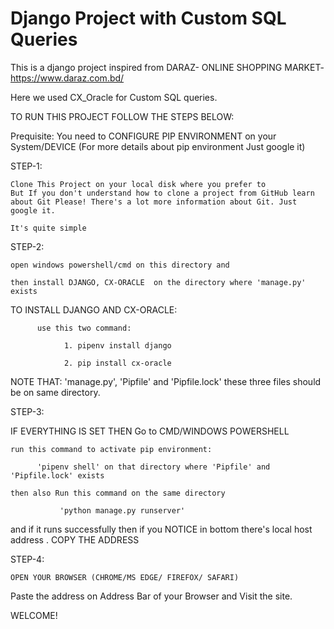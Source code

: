 # Django Project with Custom SQL Queries 

This is a django project inspired from DARAZ- ONLINE SHOPPING MARKET- https://www.daraz.com.bd/

Here we used CX_Oracle for Custom SQL queries. 

TO RUN THIS PROJECT FOLLOW THE STEPS BELOW:


Prequisite: You need to  CONFIGURE PIP ENVIRONMENT on your System/DEVICE  (For more details about pip environment Just google it)

STEP-1:
    
    Clone This Project on your local disk where you prefer to 
    But If you don't understand how to clone a project from GitHub learn about Git Please! There's a lot more information about Git. Just google it.
    
    It's quite simple 

STEP-2:
    
    open windows powershell/cmd on this directory and
    
    then install DJANGO, CX-ORACLE  on the directory where 'manage.py' exists
   
   TO INSTALL DJANGO AND CX-ORACLE:
          
          use this two command:
                
                1. pipenv install django
                
                2. pip install cx-oracle
                
NOTE THAT: 'manage.py', 'Pipfile' and 'Pipfile.lock' these three files should be on same directory.               

STEP-3: 
   
   IF EVERYTHING IS  SET THEN Go to CMD/WINDOWS POWERSHELL
    
    run this command to activate pip environment:
          
          'pipenv shell' on that directory where 'Pipfile' and 'Pipfile.lock' exists
    
    then also Run this command on the same directory  
               
               'python manage.py runserver' 
   and if it runs successfully then if you NOTICE in bottom there's local host address . COPY THE ADDRESS

STEP-4:

    OPEN YOUR BROWSER (CHROME/MS EDGE/ FIREFOX/ SAFARI)
   
   Paste the address on Address Bar of your Browser and Visit the site.

WELCOME!
